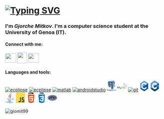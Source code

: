 [![Typing SVG](https://readme-typing-svg.demolab.com/?size=30&lines=Hi!+I'm+Giomit99)](https://git.io/typing-svg)
=======================

### I'm *Gjorche Mitkov*. I'm a computer science student at the University of Genoa (IT).


#### Connect with me:
<p align="left">
  <a href="https://www.linkedin.com/in/gjorche-mitkov/" target="blank">
    <img align="center" src="https://raw.githubusercontent.com/rahuldkjain/github-profile-readme-generator/master/src/images/icons/Social/linked-in-alt.svg" height="30" width="35" /></a>
  <a href="https://github.com/Giomit99" target="blank">
    <img align="center" src="https://github.com/rahuldkjain/github-profile-readme-generator/blob/master/src/images/icons/Social/github.svg" width="30" height="35" /></a>
  <a href="https://www.instagram.com/mit_99_/" target="blank">
    <img align="center" src="https://raw.githubusercontent.com/rahuldkjain/github-profile-readme-generator/master/src/images/icons/Social/instagram.svg"  height="30" width="35" /> </a>
</p>

#### Languages and tools:
<p align="left"> 
<a href="https://code.visualstudio.com/" target="_blank" rel="noreferrer"> 
  <img src="https://cdn.jsdelivr.net/gh/devicons/devicon/icons/vscode/vscode-original.svg" alt="ecplipse" width="30" height="35"/></a>
<a href="https://www.eclipse.org/" target="_blank" rel="noreferrer"> 
  <img src="https://upload.wikimedia.org/wikipedia/commons/c/cf/Eclipse-SVG.svg" alt="ecplipse" width="30" height="35"/></a>
<a href="https://www.mathworks.com/" target="_blank" rel="noreferrer"> 
  <img src="https://upload.wikimedia.org/wikipedia/commons/2/21/Matlab_Logo.png" alt="matlab" width="30" height="35"/></a>
<a href="https://developer.android.com/studio?hl=it" target="_blank" rel="noreferrer"> 
  <img src="https://upload.wikimedia.org/wikipedia/commons/9/95/Android_Studio_Icon_3.6.svg" alt="androidstudio" width="30" height="35"/></a>
<a href="https://www.postgresql.org" target="_blank" rel="noreferrer"> 
  <img src="https://raw.githubusercontent.com/devicons/devicon/master/icons/postgresql/postgresql-original-wordmark.svg" alt="postgresql" width="30" height="35"/></a>
<a href="https://www.mysql.com/" target="_blank" rel="noreferrer"> 
  <img src="https://raw.githubusercontent.com/devicons/devicon/master/icons/mysql/mysql-original-wordmark.svg" alt="mysql" width="30" height="35"/></a>
<a href="https://git-scm.com/" target="_blank" rel="noreferrer"> 
  <img src="https://www.vectorlogo.zone/logos/git-scm/git-scm-icon.svg" alt="git" width="30" height="35"/></a>
<a href="https://www.cprogramming.com/" target="_blank" rel="noreferrer"> 
  <img src="https://raw.githubusercontent.com/devicons/devicon/master/icons/c/c-original.svg" alt="c" width="30" height="35"/></a>
<a href="https://en.cppreference.com/w/" target="_blank" rel="noreferrer"> 
  <img src="https://raw.githubusercontent.com/devicons/devicon/master/icons/cplusplus/cplusplus-original.svg" alt="cplusplus" width="30" height="35"/></a>
<a href="https://www.java.com" target="_blank" rel="noreferrer"> <img src="https://raw.githubusercontent.com/devicons/devicon/master/icons/java/java-original.svg" alt="java" width="30" height="35"/></a>
<a href="https://developer.mozilla.org/en-US/docs/Web/JavaScript" target="_blank" rel="noreferrer"> <img src="https://raw.githubusercontent.com/devicons/devicon/master/icons/javascript/javascript-original.svg" alt="javascript" width="30" height="35"/></a>
<a href="https://www.w3.org/html/" target="_blank" rel="noreferrer"> <img src="https://raw.githubusercontent.com/devicons/devicon/master/icons/html5/html5-original-wordmark.svg" alt="html5" width="30" height="35"/></a>
<a href="https://www.w3schools.com/css/" target="_blank" rel="noreferrer"> <img src="https://raw.githubusercontent.com/devicons/devicon/master/icons/css3/css3-original-wordmark.svg" alt="css" width="30" height="35"/></a>
<a href="https://www.php.net" target="_blank" rel="noreferrer"> 
  <img src="https://raw.githubusercontent.com/devicons/devicon/master/icons/php/php-original.svg" alt="php" width="30" height="35"/></a>
</p>

<p>
  <img src="https://github-readme-stats.vercel.app/api/top-langs?username=Giomit99&show_icons=true&locale=en&layout=compact&theme=dark" alt="giomit99" />
</p>
